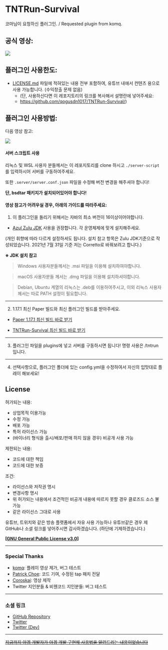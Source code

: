 # TNTRun-Survival

코마님이 요청하신 플러그인. / Requested plugin from komq.

## 공식 영상:

[![](https://img.youtube.com/vi/ErIX86xZw4A/0.jpg)](https://www.youtube.com/watch?v=ErIX86xZw4A "")

## 플러그인 사용한도:

- [LICENSE.md](./LICENSE.md) 파일에 적혀있는 내용 전부 포함하여, 유튜브 내애서 컨텐츠 용으로 사용 가능합니다. (수익창출 문제 없음)
    - (단, 사용하신다면 이 레포지토리의 링크를 복사해서 설명란에 넣어주세요:
    -  https://github.com/qogusdn1017/TNTRun-Survival/)

## 플러그인 사용방법:
다음 영상 참고:

[![](https://img.youtube.com/vi/AR8T9SQqDfM/0.jpg)](https://www.youtube.com/watch?v=AR8T9SQqDfM "")

#### 서버 스크립트 사용

리눅스 및 WSL 사용자 분들께서는 이 레포지토리를 clone 하시고 `./server-script` 를 입력하시어 서버를 구동하여주세요.

또한 `.server/server.conf.json` 파일을 수정해 버전 변경을 해주셔야 합니다!

**단, bsdtar 패키지가 설치되어있어야 합니다!**

#### 영상 참고가 어려우실 경우, 아래의 가이드를 따라주세요:

1. 이 플러그인을 돌리기 위해서는 자바의 최소 버전이 16이상이어야합니다.

- [Azul Zulu JDK](https://www.azul.com/downloads/?version=java-16-sts&package=jdk) 사용을 권장합니다. 각 운영체제에 맞게 설치해주세요.

(개인 휘향에 따라 다르게 설정하셔도 됩니다. 설치 참고 항목은 Zulu JDK기준으로 작성되었습니다. 2021년 7월 31일 기준 저는 Corretto로 바꿔보려고 합니다.)

**※ JDK 설치 참고**

> Windows 사용자분들께서는 .msi 파일을 이용해 설치하여야합니다.

> macOS 사용자분들 께서는 .dmg 파일을 이용해 설치하셔야합니다.

> Debian, Ubuntu 계열의 리눅스는 .deb를 이용하여주시고, 이외 리눅스 사용자께서는 따로 PATH 설정이 필요합니다. 

---

2. 1.17.1 최신 Paper 빌드와 최신 플러그인 빌드를 받아주세요.

- [Paper 1.17.1 최신 빌드 바로 받기](https://papermc.io/api/v1/paper/1.17.1/latest/download)

- [TNTRun-Survival 최신 빌드 바로 받기](https://github.com/qogusdn1017/TNTRun-Survival/releases/latest/download/TNTRun-Survial-dist.jar)

---

3. 플러그인 파일을 plugins에 넣고 서버를 구동하시면 됩니다! 명령 사용은 /tntrun 입니다.

---

4. 선택사항으로, 플러그인 폴더에 있는 config.yml을 수정하여서 자신의 입맛대로 플레이 해보세요!

## License

허가되는 내용:
- 상업목적 이용가능
- 수정 가능
- 배포 가능
- 특허 라이선스 가능
- (바이너리 형식을 출시/배포/판매 하지 않을 경우) 비공개 사용 가능

제한되는 내용:
- 코드에 대한 책임
- 코드에 대한 보증

조건:
- 라이선스와 저작권 명시
- 변경사항 명시
- 위 허가되는 내용에서 조건적인 비공개 내용에 따르지 못할 경우 클로즈드 소스 불가능
- 같은 라이선스 그대로 사용


유튜브, 트위치와 같은 방송 플랫폼에서 자유 사용 가능하나 유튜브같은 경우 제 GitHub나 소셜 링크를 넣어주시면 감사하겠습니다. (하단에 기제하겠습니다.)

**[[GNU General Public License v3.0](./LICENSE.md)]**

---

### Special Thanks

- [komq](https://youtube.com/코마): 플레이 영상 제가, 버그 테스트
- [Patrick Choe](https://github.com/patrick-choe): 코드 기여, 수정된 tap 패치 전달
- [Coroskai](https://youtube.com/Coroskai): 영상 제작
- Twitter 지인분들 & 비웬코드 지인분들: 버그 테스트

---

### 소셜 링크

- [GitHub Repository](https://github.com/qogusdn1017/TNTRun-Survival)
- [Twitter](https://twitter.com/qogusdn1017)
- [Twitter (Dev)](https://twitter.com/baehyeonwoo1017)

---

~~[지금까지 야겜 개발자가 야겜 개발 구현체 사용법을 알려드리는 내용이었습니다](https://www.youtube.com/watch?v=YKuRgCmLfPY)~~
